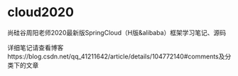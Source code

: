 # cloud2020
尚硅谷周阳老师2020最新版SpringCloud（H版&alibaba）框架学习笔记、源码

详细笔记请查看博客https://blog.csdn.net/qq_41211642/article/details/104772140#comments及分类下的文章
